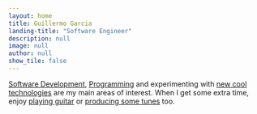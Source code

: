 ```yaml
---
layout: home
title: Guillermo Garcia
landing-title: "Software Engineer"
description: null
image: null
author: null
show_tile: false
---
```


<a href="https://www.linkedin.com/in/bitcoder/">Software Development</a>, <a href="https://github.com/bitcod3r/">Programming</a> and experimenting with <a href="https://bitcoder.net/weblog.html">new cool technologies</a> are my main areas of interest. When I get some extra time, enjoy <a href="https://www.ultimate-guitar.com/u/bitcoder">playing guitar</a> or <a href="https://soundcloud.com/bitcoder/">producing some tunes</a> too.

<!-- TO-DO: Add about Atril Project -->
<!--a href=""></a-->
